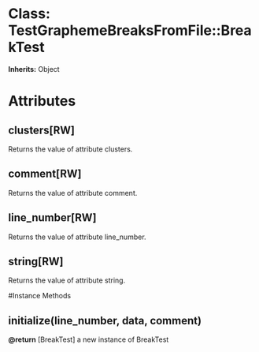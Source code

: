 # Class: TestGraphemeBreaksFromFile::BreakTest
**Inherits:** Object
    



# Attributes
## clusters[RW] [](#attribute-i-clusters)
Returns the value of attribute clusters.

## comment[RW] [](#attribute-i-comment)
Returns the value of attribute comment.

## line_number[RW] [](#attribute-i-line_number)
Returns the value of attribute line_number.

## string[RW] [](#attribute-i-string)
Returns the value of attribute string.


#Instance Methods
## initialize(line_number, data, comment) [](#method-i-initialize)

**@return** [BreakTest] a new instance of BreakTest

